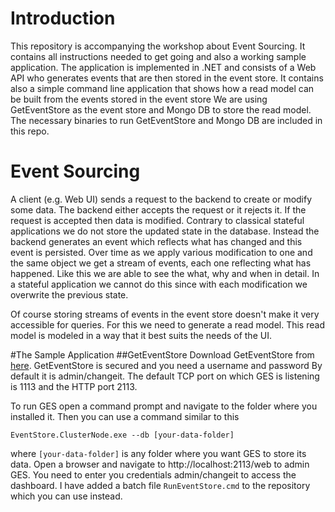 # Introduction
This repository is accompanying the workshop about Event Sourcing. It contains all instructions needed to get going and also a working sample application.
The application is implemented in .NET and consists of a Web API who generates events that are then stored in the event store. It contains also a simple command line application that shows how a read model can be built from the events stored in the event store
We are using GetEventStore as the event store and Mongo DB to store the read model. The necessary binaries to run GetEventStore and Mongo DB are included in this repo.
# Event Sourcing
A client (e.g. Web UI) sends a request to the backend to create or modify some data.
The backend either accepts the request or it rejects it. If the request is accepted then data is modified.
Contrary to classical stateful applications we do not store the updated state in the database. Instead the backend generates an event which reflects what has changed and this event is persisted.
Over time as we apply various modification to one and the same object we get a stream of events, each one reflecting what has happened. Like this we are able to see the what, why and when in detail. In a stateful application we cannot do this since with each modification we overwrite the previous state.

Of course storing streams of events in the event store doesn't make it very accessible for queries. For this we need to generate a read model. This read model is modeled in a way that it best suits the needs of the UI.

#The Sample Application
##GetEventStore
Download GetEventStore from [here](http://geteventstore.com). GetEventStore is secured and you need a username and password
By default it is admin/changeit. The default TCP port on which GES is listening is 1113 and the HTTP port 2113. 

To run GES open a command prompt and navigate to the folder where you installed it. Then you can use a command similar to this
```
EventStore.ClusterNode.exe --db [your-data-folder]
```
where `[your-data-folder]` is any folder where you want GES to store its data.
Open a browser and navigate to http://localhost:2113/web to admin GES. You need to enter you credentials admin/changeit to access the dashboard.
I have added a batch file `RunEventStore.cmd` to the repository which you can use instead.
